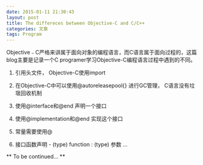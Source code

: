```yaml
---
date: 2015-01-11 21:30:43
layout: post
title: The differeces between Objective-C and C/C++
categories: 文章
tags: Program
---
```


Objective﹣C严格来讲属于面向对象的编程语言，而C语言属于面向过程的，这篇blog主要是记录一个C programer学习Objective-C编程语言过程中遇到的不同。

1. 引用头文件， Objective-C使用import

2. 在Objective-C中可以使用@autoreleasepool{} 进行GC管理， C语言没有垃圾回收机制

3. 使用@interface和@end 声明一个接口

4. 使用@implementation和@end 实现这个接口

5. 常量需要使用@

6.  接口函数声明 - (type) function : (type) 参数 ...





** To be continued... **
